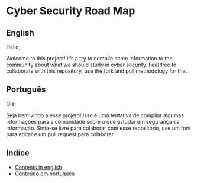 # Cyber Security Road Map


## English

Hello,

Welcome to this project! It’s a try to compile some information to the community about what we should study in cyber security.
Feel free to collaborate with this repository, use the fork and pull methodology for that.


## Português

Olá!

Seja bem vindo a esse projeto! Isso é uma tentativa de compilar algumas informações para a comunidade sobre o que estudar em segurança da informação.
Sinta-se livre para colaborar com esse repositório, use um fork para editar e um pull request para colaborar.


## Indíce
- [Contents in english](readme_en.md)
- [Conteúdo em português](readme_pt-br.md)
